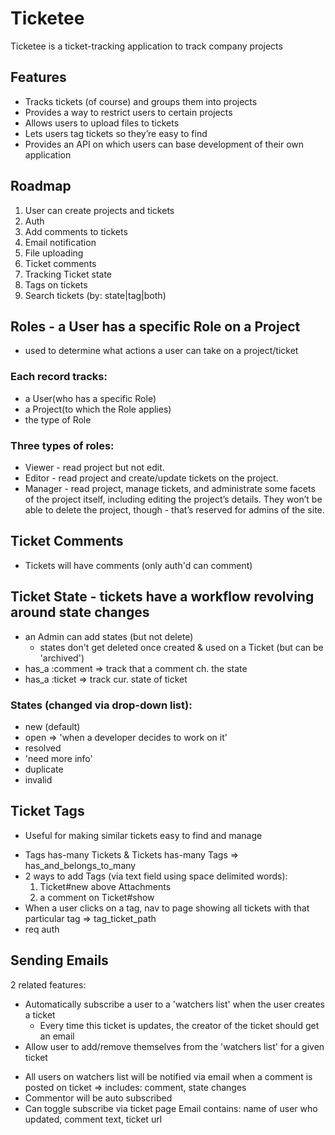# Ticketee
Ticketee is a ticket-tracking application to track company projects

## Features
* Tracks tickets (of course) and groups them into projects
* Provides a way to restrict users to certain projects
* Allows users to upload files to tickets
* Lets users tag tickets so they’re easy to find
* Provides an API on which users can base development of their own application

## Roadmap
1. User can create projects and tickets
1. Auth
1. Add comments to tickets
1. Email notification
1. File uploading
1. Ticket comments
1. Tracking Ticket state
1. Tags on tickets
1. Search tickets (by: state|tag|both)

## Roles - a User has a specific Role on a Project
- used to determine what actions a user can take on a project/ticket
### Each record tracks:
* a User(who has a specific Role)
* a Project(to which the Role applies)
* the type of Role
### Three types of roles:
* Viewer  - read project but not edit.
* Editor  - read project and create/update tickets on the project.
* Manager - read project, manage tickets, and administrate some facets of the project itself, including editing the project’s details. They won’t be able to delete the project, though - that’s reserved for admins of the site.

## Ticket Comments
- Tickets will have comments (only auth'd can comment)

## Ticket State - tickets have a workflow revolving around state changes
- an Admin can add states (but not delete)
  - states don't get deleted once created & used on a Ticket (but can be 'archived')
- has_a :comment => track that a comment ch. the state
- has_a :ticket => track cur. state of ticket
### States (changed via drop-down list):
* new (default)
* open => 'when a developer decides to work on it'
* resolved
* 'need more info'
* duplicate
* invalid

## Ticket Tags
- Useful for making similar tickets easy to find and manage
* Tags has-many Tickets & Tickets has-many Tags => has_and_belongs_to_many
* 2 ways to add Tags (via text field using space delimited words):
  1. Ticket#new above Attachments
  2. a comment on Ticket#show
* When a user clicks on a tag, nav to page showing all tickets with that particular tag => tag_ticket_path
* req auth

## Sending Emails
2 related features:
* Automatically subscribe a user to a 'watchers list' when the user creates a ticket
  - Every time this ticket is updates, the creator of the ticket should get an email
* Allow user to add/remove themselves from the 'watchers list' for a given ticket
- All users on watchers list will be notified via email when a comment is posted on ticket => includes: comment, state changes
- Commentor will be auto subscribed
- Can toggle subscribe via ticket page
Email contains: name of user who updated, comment text, ticket url
